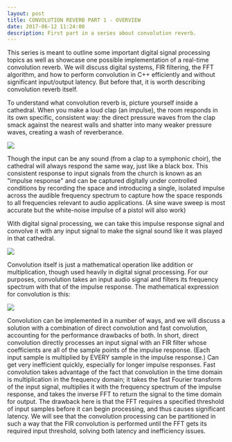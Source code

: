 ```yaml
---
layout: post
title: CONVOLUTION REVERB PART 1 - OVERVIEW
date: 2017-06-12 11:24:00
description: First part in a series about convolution reverb.
---
```

This series is meant to outline some important digital signal processing 
topics as well as showcase one possible implementation of a real-time 
convolution reverb. We will discuss digital systems, FIR filtering, the 
FFT algorithm, and how to perform convolution in C++ efficiently and 
without significant input/output latency. But before that, it is worth 
describing convolution reverb itself.

To understand what convolution reverb is, picture yourself inside a 
cathedral. When you make a loud clap (an impulse), the room responds 
in its own specific, consistent way: the direct pressure waves from the 
clap smack against the nearest walls and shatter into many weaker pressure 
waves, creating a wash of reverberance.


<img src="{{ site.baseurl }}/img/conv_1/1.png">


Though the input can be any sound (from a clap to a symphonic choir), the 
cathedral will always respond the same way, just like a black box. This 
consistent response to input signals from the church is known as an "impulse 
response" and can be captured digitally under controlled conditions by 
recording the space and introducing a single, isolated impulse across the 
audible frequency spectrum to capture how the space responds to all 
frequencies relevant to audio applications. (A sine wave sweep is most 
accurate but the white-noise impulse of a pistol will also work)

With digital signal processing, we can take this impulse response signal 
and convolve it with any input signal to make the signal sound like it 
was played in that cathedral.

<img src="{{ site.baseurl }}/img/conv_1/2.png">

Convolution itself is just a mathematical operation like addition or 
multiplication, though used heavily in digital signal processing. For 
our purposes, convolution takes an input audio signal and filters its 
frequency spectrum with that of the impulse response. The mathematical 
expression for convolution is this:

<img src="{{ site.baseurl }}/img/conv_1/3.png">

Convolution can be implemented in a number of ways, and we will discuss 
a solution with a combination of direct convolution and fast convolution, 
accounting for the performance drawbacks of both. In short, direct 
convolution directly processes an input signal with an FIR filter whose 
coefficients are all of the sample points of the impulse response. (Each 
input sample is multiplied by EVERY sample in the impulse response.) Can 
get very inefficient quickly, especially for longer impulse responses. 
Fast convolution takes advantage of the fact that convolution in the time 
domain is multiplication in the frequency domain; it takes the fast Fourier 
transform of the input signal, multiplies it with the frequency spectrum of 
the impulse response, and takes the inverse FFT to return the signal to the 
time domain for output. The drawback here is that the FFT requires a 
specified threshold of input samples before it can begin processing, and 
thus causes significant latency. We will see that the convolution processing 
can be partitioned in such a way that the FIR convolution is performed until 
the FFT gets its required input threshold, solving both latency and inefficiency 
issues.

